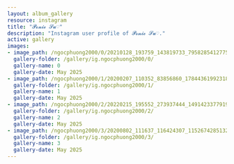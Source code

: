 ```yaml
---
layout: album_gallery
resource: instagram
title: "𝓟𝓸𝓷𝓲𝓮 𝓢𝓾♡"
description: "Instagram user profile of 𝓟𝓸𝓷𝓲𝓮 𝓢𝓾♡."
active: gallery
images: 
- image_path: /ngocphuong2000/0/20210128_193759_143819733_795828541277583_366600557517428699_n.jpg
  gallery-folder: /gallery/ig.ngocphuong2000/0/
  gallery-name: 0
  gallery-date: May 2025
- image_path: /ngocphuong2000/1/20200207_110352_83856860_178443619923182_8376021885041590657_n.jpg
  gallery-folder: /gallery/ig.ngocphuong2000/1/
  gallery-name: 1
  gallery-date: May 2025
- image_path: /ngocphuong2000/2/20220215_195552_273937444_1491423377919748_9216841468220440582_n.jpg
  gallery-folder: /gallery/ig.ngocphuong2000/2/
  gallery-name: 2
  gallery-date: May 2025
- image_path: /ngocphuong2000/3/20200802_111637_116424307_1152674285132708_7008830238607147354_n.jpg
  gallery-folder: /gallery/ig.ngocphuong2000/3/
  gallery-name: 3
  gallery-date: May 2025
---
```

